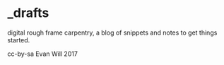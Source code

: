 # _drafts

digital rough frame carpentry, a blog of snippets and notes to get things started.

cc-by-sa Evan Will 2017
